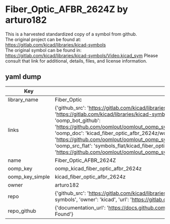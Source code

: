# Fiber_Optic_AFBR_2624Z by arturo182  
This is a harvested standardized copy of a symbol from github.  
The original project can be found at:  
https://gitlab.com/kicad/libraries/kicad-symbols  
The original symbol can be found in:
https://gitlab.com/kicad/libraries/kicad-symbols/Video.kicad_sym
Please consult that link for additional, details, files, and license information.  
## yaml dump  
| Key | Value |  
| --- | --- |  
| library_name | Fiber_Optic |  
| links | {'github_src': 'https://gitlab.com/kicad/libraries/kicad-symbols/Video.kicad_sym', 'github_src_repo': 'https://gitlab.com/kicad/libraries/kicad-symbols', 'oomp_bot': 'kicad_fiber_optic_afbr_2624z/working', 'oomp_bot_github': 'https://github.com/oomlout/oomlout_oomp_symbol_bot/tree/main/kicad_fiber_optic_afbr_2624z/working', 'oomp_doc': 'kicad_fiber_optic_afbr_2624z/working', 'oomp_doc_github': 'https://github.com/oomlout/oomlout_oomp_symbol_doc/tree/main/kicad_fiber_optic_afbr_2624z/working', 'oomp_src_flat': 'symbols_flat/kicad_fiber_optic_afbr_2624z/working', 'oomp_src_flat_github': 'https://github.com/oomlout/oomlout_oomp_symbol_src/tree/main/kicad_fiber_optic_afbr_2624z/working'} |  
| name | Fiber_Optic_AFBR_2624Z |  
| oomp_key | oomp_kicad_fiber_optic_afbr_2624z |  
| oomp_key_simple | kicad_fiber_optic_afbr_2624z |  
| owner | arturo182 |  
| repo | {'github_src': 'https://gitlab.com/kicad/libraries/kicad-symbols/Video.kicad_sym', 'name': 'libraries/kicad-symbols', 'owner': 'kicad', 'url': 'https://gitlab.com/kicad/libraries/kicad-symbols'} |  
| repo_github | {'documentation_url': 'https://docs.github.com/rest/repos/repos#get-a-repository', 'message': 'Not Found'} |  

